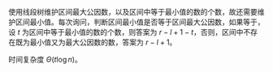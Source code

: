 使用线段树维护区间最大公因数，以及区间中等于最小值的数的个数，故还需要维护区间最小值。每次询问，判断区间最小值是否等于区间最大公因数，如果等于，设 $t$ 为区间中等于最小值的数的个数，则答案为 $r-l+1-t$，否则，区间中不存在既为最小值又为最大公因数的数，答案为 $r-l+1$。

时间复杂度 $\Theta(t\log n)$。